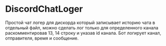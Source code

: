 # DiscordChatLoger
Простой чат логер для дискорда который записывает историю чата в отдельный файл, можно сделать лог только для определенного канала раскомментировав 13, 14 строку и указав id канала.
Бот логирует канал, отправителя, время и сообщение.
